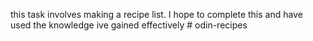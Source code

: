 this task involves making a recipe list. I hope to complete this and have used the knowledge ive gained effectively # odin-recipes